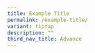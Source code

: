 ```yaml
---
title: Example Title
permalink: /example-title/
variant: tiptap
description: ""
third_nav_title: Advance
---
```

<p></p>